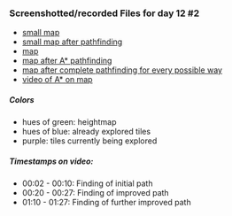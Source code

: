 ### Screenshotted/recorded Files for day 12 #2
- [small map](out/map_small.png)
- [small map after pathfinding](out/map_small_pathed.png)
- [map](out/map.png)
- [map after A* pathfinding](out/map_pathed.png)
- [map after complete pathfinding for every possible way](out/map_pathed_fully.png)
- [video of A* on map](out/pathfinding.mp4)

##### Colors
- hues of green: heightmap
- hues of blue: already explored tiles
- purple: tiles currently being explored

##### Timestamps on video:
- 00:02 - 00:10: Finding of initial path
- 00:20 - 00:27: Finding of improved path
- 01:10 - 01:27: Finding of further improved path